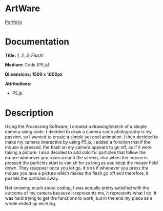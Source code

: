# ArtWare

[Portfolio](https://ampvisuals.github.io)

# Documentation

**Title:** *1, 2, 3, Flash!*

**Medium:** Code (P5.js)

**Dimensions: 1500 x 1000px**

**Attributions:** 

* P5.js

# Description
Using the Processing Software, I created a drawing/sketch of a simple camera using code. I decided to draw a camera since photography is my passion, so I wanted to create a simple yet cool animation. I then decided to make my camera interactive by using P5.js, I added a function that if the mouse is pressed, the flash on my camera appears to go off, as if it were taking a picture. I also decided to add colorful particles that follow the mouse whenever you roam around the screen, also when the mouse is pressed the particles start to vanish for as long as you keep the mouse held down. They reappear once you let go, it's as if whenever you press the mouse you take a picture which makes the flash go off and therefore, it pushes the particles away. 

Not knowing much about coding, I was actually pretty satisfied with the outcome of my camera because it represents me, it represents what I do. It was hard trying to get the functions to work, but in the end my piece as a whole ended up working.
